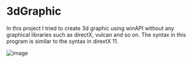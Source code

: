 # 3dGraphic
In this project I tried to create 3d graphic using winAPI without any graphical libraries such as directX, vulcan and so on. The syntax in this program is similar to the syntax in dirextX 11.

![image](https://user-images.githubusercontent.com/52841087/136666043-6371fd3a-244a-43c3-85bd-e04cc102e169.png)

